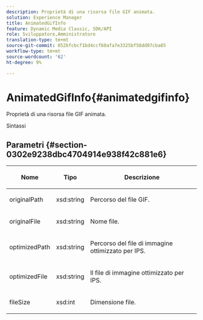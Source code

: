 ```yaml
---
description: Proprietà di una risorsa file GIF animata.
solution: Experience Manager
title: AnimatedGifInfo
feature: Dynamic Media Classic, SDK/API
role: Sviluppatore,Amministratore
translation-type: tm+mt
source-git-commit: 052bfcbcf1bd4ccf60afa7e3325bf58dd07cba85
workflow-type: tm+mt
source-wordcount: '62'
ht-degree: 9%

---
```



# AnimatedGifInfo{#animatedgifinfo}

Proprietà di una risorsa file GIF animata.

Sintassi

## Parametri {#section-0302e9238dbc4704914e938f42c881e6}

<table id="table_F6A0DBA37F704C2097C617A0A6767566"> 
 <thead> 
  <tr> 
   <th colname="col1" class="entry"> <p>Nome </p> </th> 
   <th colname="col2" class="entry"> <p>Tipo </p> </th> 
   <th colname="col3" class="entry"> <p>Descrizione </p> </th> 
  </tr> 
 </thead>
 <tbody> 
  <tr> 
   <td colname="col1"> <p><span class="codeph"> <span class="varname"> originalPath</span> </span> </p> </td> 
   <td colname="col2"> <p><span class="codeph"> xsd:string</span> </p> </td> 
   <td colname="col3"> <p>Percorso del file GIF. </p> </td> 
  </tr> 
  <tr> 
   <td colname="col1"> <p><span class="codeph"> <span class="varname"> originalFile</span> </span> </p> </td> 
   <td colname="col2"> <p><span class="codeph"> xsd:string</span> </p> </td> 
   <td colname="col3"> <p>Nome file. </p> </td> 
  </tr> 
  <tr> 
   <td colname="col1"> <p><span class="codeph"><span class="varname"> optimizedPath</span></span> </p> </td> 
   <td colname="col2"> <p><span class="codeph"> xsd:string</span> </p> </td> 
   <td colname="col3"> <p>Percorso del file di immagine ottimizzato per IPS. </p> </td> 
  </tr> 
  <tr> 
   <td colname="col1"> <p><span class="codeph"><span class="varname"> optimizedFile</span></span> </p> </td> 
   <td colname="col2"> <p><span class="codeph"> xsd:string</span> </p> </td> 
   <td colname="col3"> <p>Il file di immagine ottimizzato per IPS. </p> </td> 
  </tr> 
  <tr> 
   <td colname="col1"> <p><span class="codeph"> <span class="varname"> fileSize</span> </span> </p> </td> 
   <td colname="col2"> <p><span class="codeph"> xsd:int</span> </p> </td> 
   <td colname="col3"> <p>Dimensione file. </p> </td> 
  </tr> 
 </tbody> 
</table>

